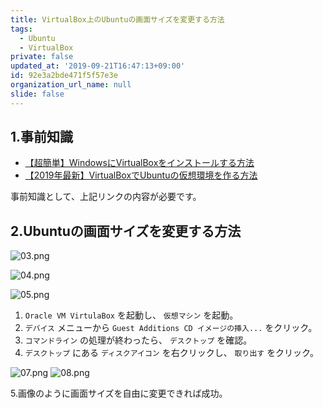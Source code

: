 ```yaml
---
title: VirtualBox上のUbuntuの画面サイズを変更する方法
tags:
  - Ubuntu
  - VirtualBox
private: false
updated_at: '2019-09-21T16:47:13+09:00'
id: 92e3a2bde471f5f57e3e
organization_url_name: null
slide: false
---
```

## 1.事前知識
- [【超簡単】WindowsにVirtualBoxをインストールする方法](https://qiita.com/ryome/items/519fd7e50fb0b951fd7f)
- [【2019年最新】VirtualBoxでUbuntuの仮想環境を作る方法](https://qiita.com/ryome/items/56e8ee3d5e27bf514e60)

事前知識として、上記リンクの内容が必要です。

## 2.Ubuntuの画面サイズを変更する方法
![03.png](https://qiita-image-store.s3.ap-northeast-1.amazonaws.com/0/449867/4b86182b-2e78-61fc-fbe4-58489e91fbbe.png)

![04.png](https://qiita-image-store.s3.ap-northeast-1.amazonaws.com/0/449867/c2c21748-0d0d-e23e-a6d4-f8a68d2a36cf.png)

![05.png](https://qiita-image-store.s3.ap-northeast-1.amazonaws.com/0/449867/a7945b8d-3ed7-a48e-1f86-b02347a98d40.png)


1. `Oracle VM VirtulaBox` を起動し、 `仮想マシン` を起動。
2. `デバイス` メニューから `Guest Additions CD イメージの挿入...` をクリック。
3. `コマンドライン` の処理が終わったら、 `デスクトップ` を確認。
4. `デスクトップ` にある `ディスクアイコン` を右クリックし、 `取り出す` をクリック。

![07.png](https://qiita-image-store.s3.ap-northeast-1.amazonaws.com/0/449867/9e42d4b5-31c2-e8f9-3441-ffeb2371e917.png)
![08.png](https://qiita-image-store.s3.ap-northeast-1.amazonaws.com/0/449867/e19e9ab1-fcf0-63c3-b409-5e8fefbb573f.png)

5.画像のように画面サイズを自由に変更できれば成功。

